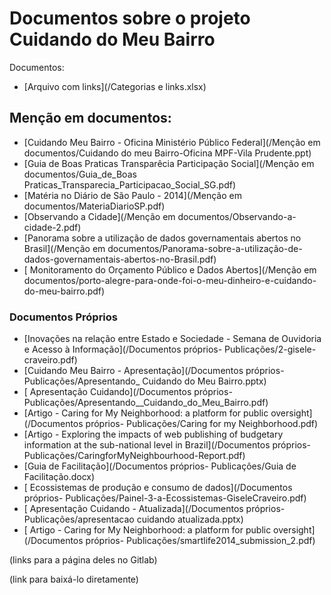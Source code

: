 # Documentos sobre o projeto Cuidando do Meu Bairro

Documentos:

- [Arquivo com links](/Categorias e links.xlsx)

## Menção em documentos: 
- [Cuidando Meu Bairro - Oficina Ministério Público Federal](/Menção em documentos/Cuidando do meu Bairro-Oficina MPF-Vila Prudente.ppt)
- [Guia de Boas Praticas Transparêcia Participação Social](/Menção em documentos/Guia_de_Boas Praticas_Transparecia_Participacao_Social_SG.pdf)
- [Matéria no Diário de São Paulo - 2014](/Menção em documentos/MateriaDiarioSP.pdf) 
- [Observando a Cidade](/Menção em documentos/Observando-a-cidade-2.pdf)
- [Panorama sobre a utilização de dados governamentais abertos no Brasil](/Menção em documentos/Panorama-sobre-a-utilização-de-dados-governamentais-abertos-no-Brasil.pdf)
- [ Monitoramento do Orçamento Público e Dados Abertos](/Menção em documentos/porto-alegre-para-onde-foi-o-meu-dinheiro-e-cuidando-do-meu-bairro.pdf)

### Documentos Próprios
- [Inovações na relação entre Estado e Sociedade - Semana de Ouvidoria e Acesso à Informação](/Documentos próprios- Publicações/2-gisele-craveiro.pdf)
- [Cuidando Meu Bairro - Apresentação](/Documentos próprios- Publicações/Apresentando_ Cuidando do Meu Bairro.pptx)
- [ Apresentação Cuidando](/Documentos próprios- Publicações/Apresentando__Cuidando_do_Meu_Bairro.pdf)
- [Artigo - Caring for My Neighborhood: a platform for public oversight](/Documentos próprios- Publicações/Caring for my Neighborhood.pdf)
- [Artigo - Exploring the impacts of web publishing of budgetary information at the sub-national level in Brazil](/Documentos próprios- Publicações/CaringforMyNeighbourhood-Report.pdf)
- [Guia de Facilitação](/Documentos próprios- Publicações/Guia de Facilitação.docx)
- [ Ecossistemas de produção e consumo de dados](/Documentos próprios- Publicações/Painel-3-a-Ecossistemas-GiseleCraveiro.pdf)
- [ Apresentação Cuidando - Atualizada](/Documentos próprios- Publicações/apresentacao cuidando atualizada.pptx)
- [ Artigo - Caring for My Neighborhood: a platform for public oversight](/Documentos próprios- Publicações/smartlife2014_submission_2.pdf)

(links para a página deles no Gitlab)


(link para baixá-lo diretamente)
